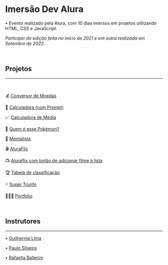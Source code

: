 # Imersão Dev Alura

• Evento realizado pela Alura, com 10 dias imersos em projetos utilizando HTML, CSS e JavaScript. <br>

<i>Participei da edição feita no início de 2021 e em outra realizada em Setembro de 2022.</i>
    
<br>

## Projetos 
<hr>
<br>

💰 [Conversor de Moedas]()

📇 [Calculadora (com Prompt)]()

📈 [Calculadora de Média]()

👀 [Quem é esse Pokémon?]()

🔮 [Mentalista]()

🎬 [AluraFlix]()

📺 [Aluraflix com botão de adicionar filme à lista]()

🏆 [Tabela de classificação]()

🃏 [Super Trunfo]()

👩🏽‍💻 [Portfolio]()

<br>

## Instrutores
<hr>

 • [Guilherme Lima](https://www.linkedin.com/in/guilherme-lima-developer/)

 • [Paulo Silveira](https://www.linkedin.com/in/paulosilveira/)

 • [Rafaella Ballerini](https://www.linkedin.com/in/rafaella-ballerini-45875016a/)


